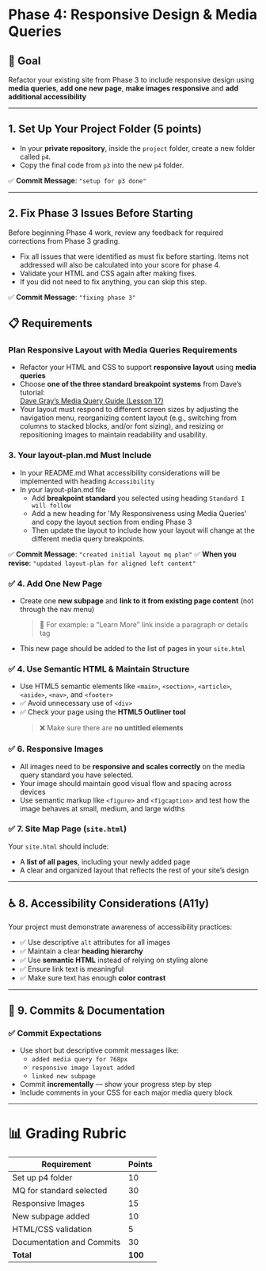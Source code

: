 # Phase 4: Responsive Design & Media Queries

## 📌 Goal
Refactor your existing site from Phase 3 to include responsive design using **media queries**, **add one new page**, **make images responsive** and **add additional accessibility**

---
## 1. Set Up Your Project Folder (5 points)

- In your **private repository**, inside the `project` folder, create a new folder called `p4`.
- Copy the final code from `p3` into the new `p4` folder.

✅ **Commit Message**: `"setup for p3 done"`

---

## 2. Fix Phase 3 Issues Before Starting 

Before beginning Phase 4 work, review any feedback for required corrections from Phase 3 grading.

- Fix all issues that were identified as must fix before starting. Items not addressed will also be calculated into your score for phase 4.  
- Validate your HTML and CSS again after making fixes.
- If you did not need to fix anything, you can skip this step. 

✅ **Commit Message**: `"fixing phase 3"`

## 📋 Requirements

### Plan Responsive Layout with Media Queries Requirements
- Refactor your HTML and CSS to support **responsive layout** using **media queries**
- Choose **one of the three standard breakpoint systems** from Dave’s tutorial:  
  [Dave Gray’s Media Query Guide (Lesson 17)](https://github.com/gitdagray/css_course/blob/main/17_lesson/notes.md)
- Your layout must respond to different screen sizes by adjusting the navigation menu, reorganizing content layout (e.g., switching from columns to stacked blocks, and/or font sizing), and resizing or repositioning images to maintain readability and usability.

###  3. Your layout-plan.md Must Include
- In your README.md What accessibility considerations will be implemented with heading `Accessibility`
- In your layout-plan.md file 
  - Add **breakpoint standard** you selected using heading `Standard I will follow`
  - Add a new heading for 'My Responsiveness using Media Queries' and copy the layout section from ending Phase 3 
  - Then update the layout to include how your layout will change at the different media query breakpoints.


✅ **Commit Message**: `"created initial layout mq plan"`
✅ **When you revise**: `"updated layout-plan for aligned left content"`

### ✅ 4. Add One New Page
- Create one **new subpage** and **link to it from existing page content** (not through the nav menu)
  > 🧭 For example: a “Learn More” link inside a paragraph or details tag
- This new page should be added to the list of pages in your `site.html`

### ✅ 4. Use Semantic HTML & Maintain Structure
- Use HTML5 semantic elements like `<main>`, `<section>`, `<article>`, `<aside>`, `<nav>`, and `<footer>`
- ✅ Avoid unnecessary use of `<div>`  
- ✅ Check your page using the **HTML5 Outliner tool**  
  > ❌ Make sure there are **no untitled elements**

### ✅ 6. Responsive Images
- All images need to be  **responsive and scales correctly** on the media query standard you have selected.
- Your image should maintain good visual flow and spacing across devices
- Use semantic markup like `<figure>` and `<figcaption>` and test how the image behaves at small, medium, and large widths

### ✅ 7. Site Map Page (`site.html`)
Your `site.html` should include:
- A **list of all pages**, including your newly added page
- A clear and organized layout that reflects the rest of your site’s design

---

## ♿️ 8. Accessibility Considerations (A11y)
Your project must demonstrate awareness of accessibility practices:

- ✅ Use descriptive `alt` attributes for all images
- ✅ Maintain a clear **heading hierarchy**
- ✅ Use **semantic HTML** instead of relying on styling alone
- ✅ Ensure link text is meaningful
- ✅ Make sure text has enough **color contrast**

---

## 🔄 9. Commits & Documentation

### ✅ Commit Expectations
- Use short but descriptive commit messages like:
  - `added media query for 768px`
  - `responsive image layout added`
  - `linked new subpage`
- Commit **incrementally** — show your progress step by step
- Include comments in your CSS for each major media query block

---
# 📊 Grading Rubric

| Requirement                     | Points |
|----------------------------------|--------|
| Set up p4 folder                 | 10     |
| MQ for standard selected         | 30     |
| Responsive Images                | 15     |
| New subpage added                | 10     |
| HTML/CSS validation              | 5      |
| Documentation and Commits        | 30     |
| **Total**                        | **100**|